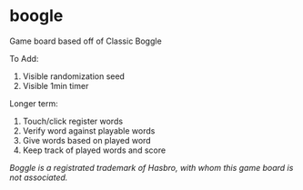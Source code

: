 # boogle
Game board based off of Classic Boggle

To Add:
1. Visible randomization seed
2. Visible 1min timer

Longer term:
1. Touch/click register words
2. Verify word against playable words
3. Give words based on played word
4. Keep track of played words and score

*Boggle is a registrated trademark of Hasbro, with whom this game board is not associated.*
